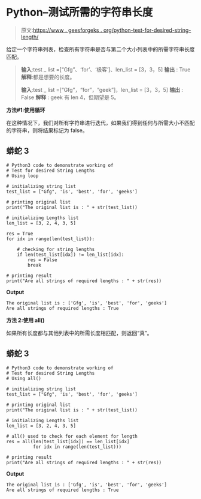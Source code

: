 # Python–测试所需的字符串长度

> 原文:[https://www . geesforgeks . org/python-test-for-desired-string-length/](https://www.geeksforgeeks.org/python-test-for-desired-string-lengths/)

给定一个字符串列表，检查所有字符串是否与第二个大小列表中的所需字符串长度匹配。

> **输入**:test _ list =[“Gfg”、‘for’、‘极客’]、len_list = [3，3，5]
> **输出** : True
> **解释**:都是想要的长度。
> 
> **输入**:test _ list =[“Gfg”，“for”，“geek”]，len_list = [3，3，5]
> **输出** : False
> **解释** : geek 有 len 4，但期望是 5。

**方法#1:使用循环**

在这种情况下，我们对所有字符串进行迭代，如果我们得到任何与所需大小不匹配的字符串，则将结果标记为 false。

## 蟒蛇 3

```
# Python3 code to demonstrate working of 
# Test for desired String Lengths
# Using loop

# initializing string list
test_list = ["Gfg", 'is', 'best', 'for', 'geeks']

# printing original list
print("The original list is : " + str(test_list))

# initializing Lengths list 
len_list = [3, 2, 4, 3, 5]

res = True
for idx in range(len(test_list)):

    # checking for string lengths
    if len(test_list[idx]) != len_list[idx]:
        res = False
        break

# printing result 
print("Are all strings of required lengths : " + str(res))
```

**Output**

```
The original list is : ['Gfg', 'is', 'best', 'for', 'geeks']
Are all strings of required lengths : True

```

**方法 2:使用 all()**

如果所有长度都与其他列表中的所需长度相匹配，则返回“真”。

## 蟒蛇 3

```
# Python3 code to demonstrate working of
# Test for desired String Lengths
# Using all()

# initializing string list
test_list = ["Gfg", 'is', 'best', 'for', 'geeks']

# printing original list
print("The original list is : " + str(test_list))

# initializing Lengths list
len_list = [3, 2, 4, 3, 5]

# all() used to check for each element for length
res = all(len(test_list[idx]) == len_list[idx]
          for idx in range(len(test_list)))

# printing result
print("Are all strings of required lengths : " + str(res))
```

**Output**

```
The original list is : ['Gfg', 'is', 'best', 'for', 'geeks']
Are all strings of required lengths : True

```